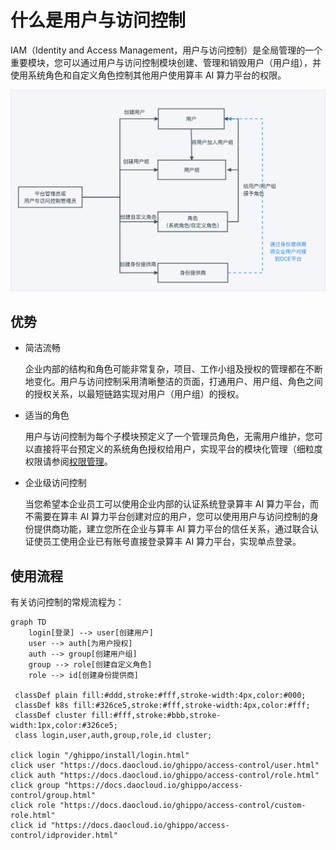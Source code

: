 # 什么是用户与访问控制

IAM（Identity and Access Management，用户与访问控制）是全局管理的一个重要模块，您可以通过用户与访问控制模块创建、管理和销毁用户（用户组），并使用系统角色和自定义角色控制其他用户使用算丰 AI 算力平台的权限。

![IAM 定义](../../../images/iam.png)

## 优势

- 简洁流畅

    企业内部的结构和角色可能非常复杂，项目、工作小组及授权的管理都在不断地变化。用户与访问控制采用清晰整洁的页面，打通用户、用户组、角色之间的授权关系，以最短链路实现对用户（用户组）的授权。

- 适当的角色

    用户与访问控制为每个子模块预定义了一个管理员角色，无需用户维护，您可以直接将平台预定义的系统角色授权给用户，实现平台的模块化管理（细粒度权限请参阅[权限管理](role.md)。

- 企业级访问控制

    当您希望本企业员工可以使用企业内部的认证系统登录算丰 AI 算力平台，而不需要在算丰 AI 算力平台创建对应的用户，您可以使用用户与访问控制的身份提供商功能，建立您所在企业与算丰 AI 算力平台的信任关系，通过联合认证使员工使用企业已有账号直接登录算丰 AI 算力平台，实现单点登录。

## 使用流程

有关访问控制的常规流程为：

```mermaid
graph TD
    login[登录] --> user[创建用户]
    user --> auth[为用户授权]
    auth --> group[创建用户组]
    group --> role[创建自定义角色]
    role --> id[创建身份提供商]

 classDef plain fill:#ddd,stroke:#fff,stroke-width:4px,color:#000;
 classDef k8s fill:#326ce5,stroke:#fff,stroke-width:4px,color:#fff;
 classDef cluster fill:#fff,stroke:#bbb,stroke-width:1px,color:#326ce5;
 class login,user,auth,group,role,id cluster;

click login "/ghippo/install/login.html"
click user "https://docs.daocloud.io/ghippo/access-control/user.html"
click auth "https://docs.daocloud.io/ghippo/access-control/role.html"
click group "https://docs.daocloud.io/ghippo/access-control/group.html"
click role "https://docs.daocloud.io/ghippo/access-control/custom-role.html"
click id "https://docs.daocloud.io/ghippo/access-control/idprovider.html"
```
